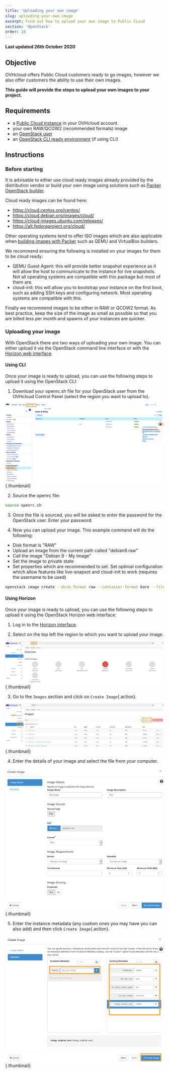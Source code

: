 ```yaml
---
title: 'Uploading your own image'
slug: uploading-your-own-image
excerpt: Find out how to upload your own image to Public CLoud
section: 'OpenStack'
order: 10
---
```


**Last updated 26th October 2020**

## Objective

OVHcloud offers Public Cloud customers ready to go images, however we also offer customers the ability to use their own images.

**This guide will provide the steps to upload your own images to your project.**

## Requirements

- a [Public Cloud instance](../create_an_instance_in_your_ovh_customer_account/) in your OVHcloud account.
- your own RAW/QCOW2 (recommended formats) image 
- an [OpenStack user](../creation-and-deletion-of-openstack-user) 
- an [OpenStack CLI ready environment](../prepare_the_environment_for_using_the_openstack_api) (if using CLI)

## Instructions

### Before starting

It is advisable to either use cloud ready images already provided by the distribution vendor or build your own image using solutions such as [Packer OpenStack builder](../packer-openstack-builder).

Cloud ready images can be found here:

- https://cloud.centos.org/centos/
- https://cloud.debian.org/images/cloud/
- https://cloud-images.ubuntu.com/releases/
- https://alt.fedoraproject.org/cloud/

Other operating systems tend to offer ISO images which are also applicable when [building images with Packer](https://www.packer.io/docs/builders) such as QEMU and VirtualBox builders.

We recommend ensuring the following is installed on your images for them to be cloud ready:
- QEMU Guest Agent: this will provide better snapshot experience as it will allow the host to communicate to the instance for live snapshots. Not all operating systems are compatible with this package but most of them are.
- cloud-init: this will allow you to bootstrap your instance on the first boot, such as adding SSH keys and configuring network. Most operating systems are compatible with this.

Finally we recommend images to be either in RAW or QCOW2 format. As best practice, keep the size of the image as small as possible so that you are billed less per month and spawns of your instances are quicker.

### Uploading your image

With OpenStack there are two ways of uploading your own image. You can either upload it via the OpenStack command line interface or with the [Horizon web interface](https://horizon.cloud.ovh.net/auth/login/).

#### Using CLI

Once your image is ready to upload, you can use the following steps to upload it using the OpenStack CLI:

1. Download your openrc.sh file for your OpenStack user from the OVHcloud Control Panel (select the region you want to upload to).

![openrc](images/openrc_file.png){.thumbnail}

2. Source the openrc file:

```sh
source openrc.sh
```

3. Once the file is sourced, you will be asked to enter the password for the OpenStack user. Enter your password.

4. Now you can upload your image. This example command will do the following:
- Disk format is "RAW"
- Upload an image from the current path called "debian9.raw"
- Call the image "Debian 9 - My Image"
- Set the image to private state
- Set properties which are recommended to set. Set optimal configuration which allow features like live-snapsot and cloud-init to work (requires the username to be used)

```sh
openstack image create --disk-format raw --container-format bare --file debian9.raw "Debian 9 - My Image" --private --property distribution=debian --property hw_disk_bus=scsi --property hw_scsi_model=virtio-scsi --property hw_qemu_guest_agent=yes --property image_original_user=debian
```

#### Using Horizon

Once your image is ready to upload, you can use the following steps to upload it using the OpenStack Horizon web interface:

1. Log in to the [Horizon interface](https://horizon.cloud.ovh.net/auth/login/).

2. Select on the top left the region to which you want to upload your image.

![horizon_1](images/horizon_1.png){.thumbnail}

3. Go to the `Images` section and click on `Create Image`{.action}.

![horizon_2](images/horizon_2.png){.thumbnail}

4. Enter the details of your image and select the file from your computer.

![horizon_3](images/horizon_3.png){.thumbnail}

5. Enter the instance metadata (any custom ones you may have you can also add) and then click `Create Image`{.action}.

![horizon_4](images/horizon_4.png){.thumbnail}
